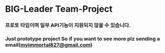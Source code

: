 # BIG-Leader Team-Project #
### 프로토 타입이며 일부 API기능이 지원되지 않을 수 있습니다.
### Just prototype project So if you want to see more plz sending a email(myimmortal827@gmail.com)
